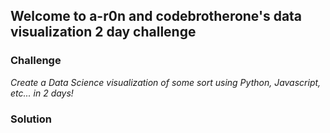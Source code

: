 ## Welcome to a-r0n and codebrotherone's data visualization 2 day challenge


### Challenge
 *Create a Data Science visualization of some sort using Python, Javascript, etc... in 2 days!*
 
### Solution
